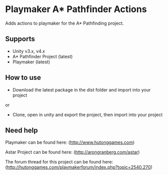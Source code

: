 Playmaker A* Pathfinder Actions
=========

Adds actions to playmaker for the A* Pathfinding project.

Supports
--------
- Unity v3.x, v4.x
- A* Pathfinder Project (latest)
- Playmaker (latest)

How to use
----------
- Download the latest package in the dist folder and import into your project

or

- Clone, open in unity and export the project, then import into your project

Need help
---------

Playmaker can be found here:
(http://www.hutonggames.com)

Astar Project can be found here:
(http://arongranberg.com/astar)

The forum thread for this project can be found here:
(http://hutonggames.com/playmakerforum/index.php?topic=2540.270)